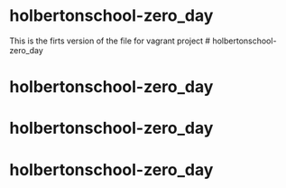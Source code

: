 # holbertonschool-zero_day
This is the firts version of the file for vagrant project # holbertonschool-zero_day
# holbertonschool-zero_day
# holbertonschool-zero_day
# holbertonschool-zero_day
